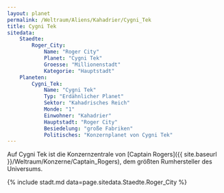 ```yaml
---
layout: planet
permalink: /Weltraum/Aliens/Kahadrier/Cygni_Tek
title: Cygni Tek
sitedata:
    Staedte:
        Roger_City:
            Name: "Roger City"
            Planet: "Cygni Tek"
            Groesse: "Millionenstadt"
            Kategorie: "Hauptstadt"
    Planeten:
        Cygni_Tek:
            Name: "Cygni Tek"
            Typ: "Erdähnlicher Planet"
            Sektor: "Kahadrisches Reich"
            Monde: "1"
            Einwohner: "Kahadrier"
            Hauptstadt: "Roger City"
            Besiedelung: "große Fabriken"
            Politisches: "Konzernplanet von Cygni Tek"
---
```




Auf Cygni Tek ist die Konzernzentrale von [Captain Rogers]({{ site.baseurl }}/Weltraum/Konzerne/Captain_Rogers), dem größten Rumhersteller des Universums.

{% include stadt.md data=page.sitedata.Staedte.Roger_City %}
